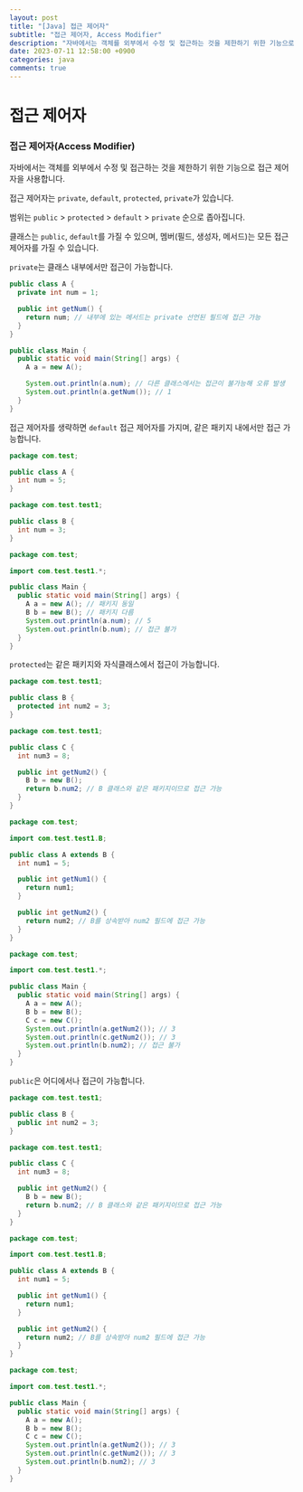 ```yaml
---
layout: post
title: "[Java] 접근 제어자"
subtitle: "접근 제어자, Access Modifier"
description: "자바에서는 객체를 외부에서 수정 및 접근하는 것을 제한하기 위한 기능으로 접근 제어자을 사용합니다. 접근 제어자는 private, default, protected, private가 있습니다. 클래스는 public, default를 가질 수 있으며, 멤버(필드, 생성자, 메서드)는 모든 접근 제어자를 가질 수 있습니다."
date: 2023-07-11 12:58:00 +0900
categories: java
comments: true
---
```


# 접근 제어자

### 접근 제어자(Access Modifier)

자바에서는 객체를 외부에서 수정 및 접근하는 것을 제한하기 위한 기능으로 접근 제어자을 사용합니다.

접근 제어자는 `private`, `default`, `protected`, `private`가 있습니다.

범위는 `public` > `protected` > `default` > `private` 순으로 좁아집니다.

클래스는 `public`, `default`를 가질 수 있으며, 멤버(필드, 생성자, 메서드)는 모든 접근 제어자를 가질 수 있습니다.

`private`는 클래스 내부에서만 접근이 가능합니다.

```java
public class A {
  private int num = 1;

  public int getNum() {
    return num; // 내부에 있는 메서드는 private 선언된 필드에 접근 가능
  }
}

public class Main {
  public static void main(String[] args) {
    A a = new A();

    System.out.println(a.num); // 다른 클래스에서는 접근이 불가능해 오류 발생
    System.out.println(a.getNum()); // 1
  }
}

```

접근 제어자를 생략하면 `default` 접근 제어자를 가지며, 같은 패키지 내에서만 접근 가능합니다.

```java
package com.test;

public class A {
  int num = 5;
}
```

```java
package com.test.test1;

public class B {
  int num = 3;
}
```

```java
package com.test;

import com.test.test1.*;

public class Main {
  public static void main(String[] args) {
    A a = new A(); // 패키지 동일
    B b = new B(); // 패키지 다름
    System.out.println(a.num); // 5
    System.out.println(b.num); // 접근 불가
  }
}
```

`protected`는 같은 패키지와 자식클래스에서 접근이 가능합니다.

```java
package com.test.test1;

public class B {
  protected int num2 = 3;
}
```

```java
package com.test.test1;

public class C {
  int num3 = 8;

  public int getNum2() {
    B b = new B();
    return b.num2; // B 클래스와 같은 패키지이므로 접근 가능
  }
}

```

```java
package com.test;

import com.test.test1.B;

public class A extends B {
  int num1 = 5;

  public int getNum1() {
    return num1;
  }

  public int getNum2() {
    return num2; // B를 상속받아 num2 필드에 접근 가능
  }
}
```

```java
package com.test;

import com.test.test1.*;

public class Main {
  public static void main(String[] args) {
    A a = new A();
    B b = new B();
    C c = new C();
    System.out.println(a.getNum2()); // 3
    System.out.println(c.getNum2()); // 3
    System.out.println(b.num2); // 접근 불가
  }
}
```

`public`은 어디에서나 접근이 가능합니다.

```java
package com.test.test1;

public class B {
  public int num2 = 3;
}
```

```java
package com.test.test1;

public class C {
  int num3 = 8;

  public int getNum2() {
    B b = new B();
    return b.num2; // B 클래스와 같은 패키지이므로 접근 가능
  }
}

```

```java
package com.test;

import com.test.test1.B;

public class A extends B {
  int num1 = 5;

  public int getNum1() {
    return num1;
  }

  public int getNum2() {
    return num2; // B를 상속받아 num2 필드에 접근 가능
  }
}
```

```java
package com.test;

import com.test.test1.*;

public class Main {
  public static void main(String[] args) {
    A a = new A();
    B b = new B();
    C c = new C();
    System.out.println(a.getNum2()); // 3
    System.out.println(c.getNum2()); // 3
    System.out.println(b.num2); // 3
  }
}
```

